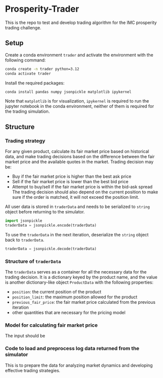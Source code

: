 # Prosperity-Trader
This is the repo to test and develop trading algorithm for the IMC prosperity trading challenge.

## Setup
Create a conda environment `trader` and activate the environment with the following command:
```bash
conda create -n trader python=3.12
conda activate trader
```
Install the required packages:
```bash
conda install pandas numpy jsonpickle matplotlib ipykernel
```
Note that `matplotlib` is for visualization, `ipykernel` is required to run the jupyter notebook in the conda environment, neither of them is required for the trading simulation.

## Structure

### Trading strategy
For any given product, calculate its fair market price based on historical data, and make trading decisions based on the difference between the fair market price and the available quotes in the market.
Trading decision may be:
- Buy if the fair market price is higher than the best ask price
- Sell if the fair market price is lower than the best bid price
- Attempt to buy/sell if the fair market price is within the bid-ask spread
The trading decision should also depend on the current position to make sure if the order is matched, it will not exceed the position limit.

All user data is stored in `traderData` and needs to be serialized to `string` object before returning to the simulator.
```python
import jsonpickle
traderData = jsonpickle.encode(traderData)
```
To use the `traderData` in the next iteration, deserialize the `string` object back to `traderData`.
```python
traderData = jsonpickle.decode(traderData)
```

### Structure of `traderData`
The `traderData` serves as a container for all the necessary data for the trading decision.
It is a dictionary keyed by the product name, and the value is another dictionary-like object `ProductData` with the following properties:
- `position`: the current position of the product
- `position_limit`: the maximum position allowed for the product
- `previous_fair_price`: the fair market price calculated from the previous iteration
- other quantities that are necessary for the pricing model

### Model for calculating fair market price
The input should be 

### Code to load and preprocess log data returned from the simulator
This is to prepare the data for analyzing market dynamics and developing effective trading strategies.
